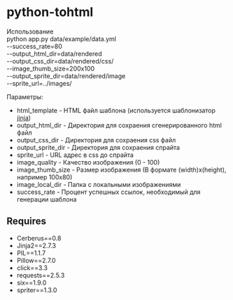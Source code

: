 python-tohtml
======
Использование  
python app.py data/example/data.yml \
        --success_rate=80 \
        --output_html_dir=data/rendered \
        --output_css_dir=data/rendered/css/ \
        --image_thumb_size=200x100 \
        --output_sprite_dir=data/rendered/image \
        --sprite_url=../images/  
  
Параметры:  
* html_template - HTML файл шаблона (используется шаблонизатор [jinja](http://jinja.pocoo.org/))  
* output_html_dir - Директория для сохраения сгенерированного html файл
* output_css_dir - Директория для сохраения css файл
* output_sprite_dir - Директория для сохраения спрайта
* sprite_url - URL адрес в css до спрайта
* image_quality - Качество изображения (0 - 100)
* image_thumb_size - Размер изображения (В формате (width)x(height), например 100x80)
* image_local_dir - Папка с локальными изображениями
* success_rate - Процент успешных ссылок, необходимый для генерации шаблона

Requires
-----
  * Cerberus==0.8
  * Jinja2==2.7.3
  * PIL==1.1.7
  * Pillow==2.7.0
  * click==3.3
  * requests==2.5.3
  * six==1.9.0
  * spriter==1.3.0
